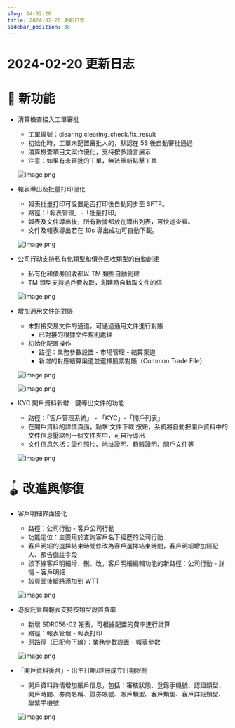 ```yaml
---
slug: 24-02-20
title: 2024-02-20 更新日志
sidebar_position: 38
---
```



# 2024-02-20 更新日志


# 🎉 新功能

- 清算檢查接入工單審批
    - 工單編號：clearing.clearing_check.fix_result
    - 初始化時，工單未配置審批人的，默認在 5S 後自動審批通過
    - 清算檢查項目文案作優化，支持按多語言展示
    - 注意：如果有未審批的工單，無法重新點擊工單

    ![image.png](/assets/9887329eede6734dd12cb77edf01492e.png)

- 報表導出及批量打印優化
    - 報表批量打印可設置是否打印後自動同步至 SFTP。
    - 路徑：「報表管理」-「批量打印」
    - 報表及文件導出後，所有數據都放在導出列表，可快速查看。
    - 文件及報表導出若在 10s 導出成功可自動下載。

    ![image.png](/assets/37980ce5fb4fddac32be33c38d692e22.png)

- 公司行动支持私有化類型和債券回收類型的自動創建
    - 私有化和債券回收都以 TM 類型自動創建
    - TM 類型支持過戶費收取，創建時自動取文件的值

    ![image.png](/assets/26ef87aa66585754c1ecb4fe9e28f3b0.png)

- 增加通用文件的對賬
    - 未對接交易文件的通道，可通過通用文件進行對賬
        - 已對接的根據文件規則處理
    - 初始化配置操作
        - 路徑：業務參數設置 - 市場管理 - 結算渠道
        - 新增的對應結算渠道並選擇股票對賬（Common Trade File）

    ![image.png](/assets/adafe8300ccf03a75a9a8e5c143ee389.png)


    ![image.png](/assets/2b439d789a3e80bd4efd8f0c7b6c5fce.png)

- KYC 開戶資料新增一鍵導出文件的功能
    - 路徑：「客戶管理系統」 - 「KYC」-「開戶列表」
    - 在開戶資料的詳情頁面，點擊‘文件下載’按鈕，系統將自動把開戶資料中的文件信息壓縮到一個文件夾中，可自行導出
    - 文件信息包括：證件照片、地址證明、轉賬證明、開戶文件等

    ![image.png](/assets/0f2a67227a8d6dc4f8a1c73526b360b5.png)


# 🪀 改進與修復

- 客戶明細界面優化
    - 路徑：公司行動 - 客戶公司行動
    - 功能定位：主要用於查詢客戶名下經歷的公司行動
    - 客戶明細的選擇結束時間修改為客戶選擇結束時間，客戶明細增加經紀人、預告備註字段
    - 該下線客戶明細增、刪、改，客戶明細編輯功能的新路徑：公司行動 - 詳情 - 客戶明細
    - 該頁面後續將添加到 WTT

    ![image.png](/assets/5f2fb4b94ed8aaff6c569e96b4727507.png)

- 港股託管費報表支持按類型設置費率
    - 新增 SDR058-02 報表，可根據配置的費率進行計算
    - 路徑：報表管理 - 報表打印
    - 原路徑（已配套下線）：業務參數設置 - 報表參數

    ![image.png](/assets/7e3762cff25b29efa2c1608daf4de6c6.png)

- 「開戶資料後台」- 出生日期/註冊成立日期限制
    - 開戶資料詳情增加賬戶信息，包括：審核狀態、登錄手機號、認證類型、開戶時間、券商名稱、證券賬號、賬戶類型、客戶類型、客戶詳細類型、聯繫手機號

    ![image.png](/assets/6194680343abde34e6ab440662583d93.png)

